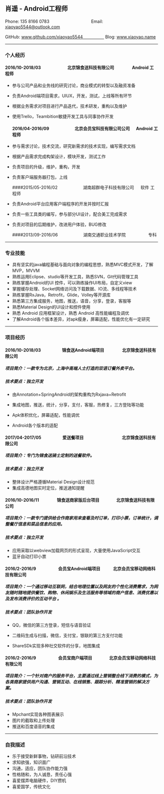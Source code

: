 ## 肖遥 - Android工程师

Phone: 135 8166 0783  　　　　　　 　　　	 Email: xiaoyao5544@outlook.com

GitHub: www.github.com/xiaoyao5544　　　　　  Blog: www.xiaoyao.name

---

### 个人经历

#### 	2016/10-2018/03　　　　　　 北京锦食送科技有限公司　　　　   Android 工程师

* 参与公司产品和业务线的研究讨论，商业模式的转型以及融资准备

* 负责Android端项目需求，UIUX，开发，测试，上线等所有环节

* 根据业务需求对项目进行产品迭代，技术研发，重构以及维护

* 使用Trello，Teambition敏捷开发工具与同事协作开发

  

  #### 2016/04-2016/09　　　　　　北京会员宝科技有限公司公司	　  Android 工程师

* 参与需求讨论，技术交流，研究新需求的技术实现，编写需求文档

* 根据产品需求完成构架设计，模块开发，测试工作 

* 负责项目的升级，维护，重构，开发

* 负责客户端服务器打包，上线

  

  ####2015/05-2016/02　　　　　　湖南超群电子科技有限公司	　  		软件 工程师

* 负责Android平台应用客户端程序的开发并按时汇报  

* 负责一些工具类的编写，参与部分UI设计，配合美工完成需求   

* 负责对项目的后期维护，改进用户体验，BUG修改 

  ####2013/09-2016/06　　　　　　湖南交通职业技术学院	　　　　　专科

---

### 专业技能


* 具有坚实的java编程基础与面向对象的编程思想，熟悉MVC模式开发，了解MVP，MVVM 
* 熟练运用Eclipse、studio等开发工具，熟悉SVN，Git代码管理工具 
* 熟练掌握Android的UI 控件，可以熟练操作UI布局，自定义view  
* 掌握缓存处理、Socket网络访问及下载数据、IO流、多线程等技术 
* 熟练掌握RxJava，Retrofit，Glide，Volley等开源库
* 熟悉第三方集成服务，地图，推送，语音，分享，登录，客服等 
* 熟悉Material Design的UI设计和控件使用
* 熟悉 Android 应用框架设计，熟悉 Android 高性能编程及调优
* 了解Android各个版本差异，对apk瘦身，屏幕适配，性能优化有一定研究

---

### 项目经历

#### 2016/10-2018/03　　　　　锦食送Android端项目　　　　   北京锦食送科技有限公司

##### 项目简介：一款专为北京，上海中高端人士打造的双语订餐外卖平台。 

##### 技术要点：独立开发

* 由Annotation+SpringAndroid的架构重构为Rxjava+Retrofit

* 集成地图，推送，统计，分享，支付，客服，热修复，三方登陆等功能 

* Apk体积优化，屏幕适配，性能调优 

* Android各个版本的适配 

  

#### 2017/04-2017/05　　　　　爱送餐项目　　　　　　　　　北京锦食送科技有限公司

##### 项目简介：专门为锦食送骑士定制的送餐软件。 

##### 技术要点：独立开发

* 整体设计严格遵循Material Design设计规范 
* 集成高德地图实时定位，推送通知提醒 



#### 2016/10-2016/11　　　　    锦食送商家版后台项目　　　　北京锦食送科技有限公司

##### 项目简介：一款专门提供给合作商家用来查看及时订单，打印小票，订单统计，调整餐厅信息和菜品信息的应用。 

##### 技术要点：独立开发

* 应用采取以webview加载网页的形式呈现，大量使用JavaScript交互 
* 蓝牙自动打印小票 



#### 2016/2-2016/9　　　　　   会员宝Android端项目　　　北京会员宝移动网络科技有限公司

##### 项目简介：一个通过移动互联网，结合地理位置以及网友的个性化消费需求，为网友随时随地提供餐饮、购物、休闲娱乐及生活服务等领域的商户信息、消费优惠以及发布消费评价的互动平台 。 

##### 技术要点：团队协作开发

- ​QQ，微信的第三方登录，短信与语音验证  

- 二维码生成与扫描，微信，支付宝，银联的第三方支付功能  

- ShareSDk实现多种社交软件的分享，地图集成 

  

#### 2016/2-2016/9　　　　　  会员宝商户端项目　　　　北京会员宝移动网络科技有限公司

##### 项目简介：一个针对商户的服务平台，主要通过线上营销整合线下消费的模式，为各类商家提供用户沟通、营销互动、在线销售、跟踪分析、精准营销的解决方案。   

##### 技术要点：团队协作开发

- Mpchant实现各种图表展示  
- 图片的截取和上传处理  
- 推送和百度语音的集成 

---

### 自我描述

* 乐于接受新鲜事物，钻研前沿技术 
* 求知欲强，知识面广 
* 沟通，适应，团队协作能力强 
* 性格随和，为人诚恳，责任心强 
* 喜爱摆弄电脑硬件，DIY攒机 
* 喜爱国学，传统文化 










